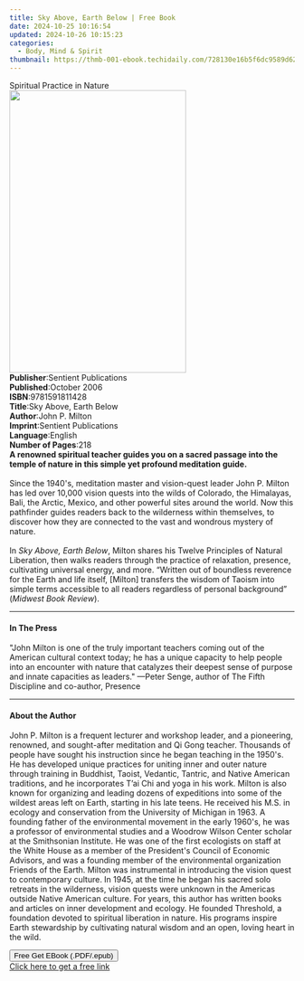 ```yaml
---
title: Sky Above, Earth Below | Free Book
date: 2024-10-25 10:16:54
updated: 2024-10-26 10:15:23
categories:
  - Body, Mind & Spirit
thumbnail: https://thmb-001-ebook.techidaily.com/728130e16b5f6dc9589d622e3360000123b87f100ea9a3b8ea7214f18a9e2ae7.jpg
---
```

<main id="book-container">
  <div class="flex flex-col">
    <div class="book-brief flex-1 py-6 px-4 sm:p-6 md:py-10 md:px-8">
      <!-- brief-->
      <div class="book-brief-main">Spiritual Practice in Nature</div>
    </div>
    <div
      class="book-meta-info flex-1 grid gap-4 col-start-1 col-end-3 row-start-1 sm:mb-6 sm:grid-cols-4 lg:gap-6 lg:col-start-2 lg:row-end-6 lg:row-span-6 lg:mb-0"
    >
      <div
        class="book-meta-info-left place-content-center mt-4 p-4 text-sm leading-6 col-start-2 col-span-2 dark:text-slate-400"
      >
        <img
          class="w-full h-500 object-cover rounded-lg sm:h-255 sm:col-span-2 lg:col-span-full"
          src="https://img-001-ebook.techidaily.com/ac3356b3d2c55ad10377e5fe9a2dd1d349f8d00aebf0b790d7a2057a82d94bd9.jpg"
          alt=""
          width="312"
          height="500"
        />
      </div>
      <div
        class="book-meta-info-right mt-2 col-start-1 row-start-2 col-span-3 self-center"
      >
        <!-- meta data  -->
        <div class="flex flex-col px-4 md:px-8">
          <div class="flex-1">
            <strong>Publisher</strong>:<span class="px-2"
              >Sentient Publications</span
            >
          </div>
          <div class="flex-1">
            <strong>Published</strong>:<span class="px-2">October 2006</span>
          </div>
          <div class="flex-1">
            <strong>ISBN</strong>:<span class="px-2">9781591811428</span>
          </div>
          <div class="flex-1">
            <strong>Title</strong>:<span class="px-2"
              >Sky Above, Earth Below</span
            >
          </div>
          <div class="flex-1">
            <strong>Author</strong>:<span class="px-2">John P. Milton</span>
          </div>
          <div class="flex-1">
            <strong>Imprint</strong>:<span class="px-2"
              >Sentient Publications</span
            >
          </div>
          <div class="flex-1">
            <strong>Language</strong>:<span class="px-2">English</span>
          </div>
          <div class="flex-1">
            <strong>Number of Pages</strong>:<span class="px-2">218</span>
          </div>
        </div>
      </div>
    </div>
    <div class="book-description flex-1 py-6 px-4 sm:p-6 md:py-10 md:px-8">
      <div class="book-description-main">
        <div accordion-content="" id="description">
          <b
            >A renowned spiritual teacher guides you on a sacred passage into
            the temple of nature in this simple yet profound meditation
            guide.</b
          ><br /><br />
          Since the 1940's, meditation master and vision-quest leader John P.
          Milton has led over 10,000 vision quests into the wilds of Colorado,
          the Himalayas, Bali, the Arctic, Mexico, and other powerful sites
          around the world. Now this pathfinder guides readers back to the
          wilderness within themselves, to discover how they are connected to
          the vast and wondrous mystery of nature.<br /><br />
          In <i>Sky Above, Earth Below</i>, Milton shares his Twelve Principles
          of Natural Liberation, then walks readers through the practice of
          relaxation, presence, cultivating universal energy, and more. “Written
          out of boundless reverence for the Earth and life itself, [Milton]
          transfers the wisdom of Taoism into simple terms accessible to all
          readers regardless of personal background” (<i>Midwest Book Review</i
          >).
        </div>
      </div>
    </div>
    <div class="book-excerpts flex-1 py-6 px-4 sm:p-6 md:py-10 md:px-8">
      <!-- excerpts-->
      <div class="book-excerpts-main">
        <hr />
        <h4 class="placeholder placeholder-heading">
          <span>In The Press</span>
        </h4>
        <p>
          "John Milton is one of the truly important teachers coming out of the
          American cultural context today; he has a unique capacity to
          help&nbsp;people into an encounter with nature that catalyzes their
          deepest sense of purpose and innate capacities as leaders." —Peter
          Senge, author of The Fifth Discipline and co-author, Presence
        </p>
      </div>
    </div>
    <div class="book-about-author flex-1 py-6 px-4 sm:p-6 md:py-10 md:px-8">
      <!-- about author-->
      <div class="book-main-author-main">
        <hr />
        <h4 class="placeholder placeholder-heading">
          <span>About the Author</span>
        </h4>
        <p>
          John P. Milton is a frequent lecturer and workshop leader, and a
          pioneering, renowned, and sought-after meditation and Qi Gong teacher.
          Thousands of people have sought his instruction since he began
          teaching in the 1950's. He has developed unique practices for uniting
          inner and outer nature through training in Buddhist, Taoist, Vedantic,
          Tantric, and Native American traditions, and he incorporates T’ai Chi
          and yoga in his work. Milton is also known for organizing and leading
          dozens of expeditions into some of the wildest areas left on Earth,
          starting in his late teens. He received his M.S. in ecology and
          conservation from the University of Michigan in 1963. A founding
          father of the environmental movement in the early 1960's, he was a
          professor of environmental studies and a Woodrow Wilson Center scholar
          at the Smithsonian Institute. He was one of the first ecologists on
          staff at the White House as a member of the President's Council of
          Economic Advisors, and was a founding member of the environmental
          organization Friends of the Earth. Milton was instrumental in
          introducing the vision quest to contemporary culture. In 1945, at the
          time he began his sacred solo retreats in the wilderness, vision
          quests were unknown in the Americas outside Native American culture.
          For years, this author has written books and articles on inner
          development and ecology. He founded Threshold, a foundation devoted to
          spiritual liberation in nature. His programs inspire Earth stewardship
          by cultivating natural wisdom and an open, loving heart in the wild.
        </p>
      </div>
    </div>
    <div class="book-free-get flex-1 py-6 px-4 sm:p-6 md:py-10 md:px-8">
      <button
        id="btn-free-get"
        class="bg-blue-500 hover:bg-blue-700 text-white font-bold py-2 px-4 rounded"
      >
        Free Get EBook (.PDF/.epub)
      </button>
      <div id="countdown-display" class="px-2 text-lg mt-2"></div>
      <a
        id="free-link"
        class="hidden bg-blue-500 hover:bg-blue-700 text-white font-bold py-2 px-4 rounded"
        href="https://www.ebooks.com/en-us/book/210360126/sky-above-earth-below/john-p-milton/"
        target="_blank"
        >Click here to get a free link</a
      >
    </div>
    <script>
      let countdownTime = 0;
      let countdownInterval = null;
      document
        .getElementById('btn-free-get')
        .addEventListener('click', startCountdown);
      function startCountdown() {
        countdownTime = new Date().getTime() + 60000 * 3;
        countdownInterval = setInterval(updateCountdown, 1000);
        document.getElementById('btn-free-get').disabled = true;
        document
          .getElementById('btn-free-get')
          .classList.add('bg-gray-500', 'cursor-not-allowed');
      }
      function updateCountdown() {
        let currentTime = new Date().getTime();
        let timeLeft = countdownTime - currentTime;
        let secondsLeft = Math.floor(timeLeft / 1000);
        document.getElementById('countdown-display').innerHTML =
          `Remaining time: ${secondsLeft} seconds.`;
        if (secondsLeft <= 0) {
          clearInterval(countdownInterval);
          document.getElementById('btn-free-get').classList.add('hidden');
          document.getElementById('free-link').classList.remove('hidden');
          document.getElementById('countdown-display').innerHTML = '';
        }
      }
    </script>
  </div>
</main>
